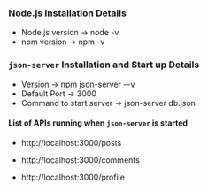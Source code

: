 ### Node.js Installation Details

- Node.js version -> node -v
- npm version ->  npm -v

### `json-server` Installation and Start up Details

- Version ->  npm json-server --v
- Default Port ->  3000
- Command to start server ->  json-server db.json

#### List of APIs running when `json-server` is started

-  http://localhost:3000/posts
           
-  http://localhost:3000/comments
            
- http://localhost:3000/profile

